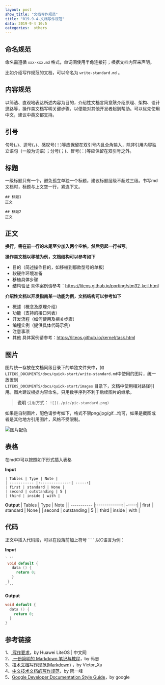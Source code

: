 ```yaml
---
layout: post
show_title: "文档写作规范"
title: "019-9-4-文档写作规范"
data: 2019-9-4 10:5
categories:  others
---
```


## 命名规范

命名需遵循  `xxx-xxx.md` 格式，单词间使用半角连接符；根据文档内容来声明。

比如介绍写作规范的文档，可以命名为 `write-standard.md` 。

<!--more-->

## 内容规范

以简洁、直观地表达所述内容为目的，介绍性文档言简意赅介绍原理、架构、设计思路等，操作类文档写明关键步骤，以便能对其他开发者起到帮助。可以优先使用中文，建议中英文都支持。

## 引号

句号(。)、逗号(，)、感叹号(！)等应保留在双引号内且全角输入，除非引用内容独立语句（一般为词语）；分号(；)、冒号(：)等应保留在双引号之外。

## 标题

一级标题只有一个，避免孤立单独一个标题，建议标题层级不超过三级。书写md文档时，标题与上文空一行，紧连下文。

```
## 标题1
正文

## 标题2
正文
```

## 正文

**换行，需在前一行的末尾至少加入两个空格。然后另起一行书写。**

**操作类文档以移植为例，文档结构可以参考如下**

* 目的（简述操作目的，如移植到那款型号的单板）
* 软硬件环境准备
* 移植具体步骤
* 结构验证
具体案例请参考：https://liteos.github.io/porting/stm32-keil.html

**介绍性文档以开发指南某一功能为例，文档结构可以参考如下**

* 概述（概念及原理介绍）
* 功能（支持的接口列表）
* 开发流程（如何使用及相关步骤）
* 编程实例（提供具体代码示例）
* 注意事项
* 其他
具体案例请参考：https://liteos.github.io/kernel/task.html

## 图片

图片统一存放在文档同级目录下的单独文件夹中，如  
`LITEOS_DOCUMENTS/docs/quick-start/write-standard.md`中使用的图片，统一放置到  
`LITEOS_DOCUMENTS/docs/quick-start/images` 目录下，文档中使用相对路径引用。图片建议根据内容命名，只用数字序列不利于后续图片的继承。

>**说明**
引用方式：
`![](./pic/pic-standard.png)`

如果是自制图片，配色请参考如下，格式不限png/jpg/gif...均可，如果是截图或者是其他地方引用图片，风格不受限制。

![图片配色](https://www.github.com/LonlyPan/LonlyPan.github.io/raw/master/images/Posts/文档写作规范/1567563041545.png)


## 表格

在md中可以按照如下形式插入表格

**Input**
```
| Tables | Type | Note |
| ----------- |:-------------:| -----:|
| first | standard | None |
| second | outstanding | 5 |
| third | inside | with |
```

**Output**
| Tables | Type | Note |
| ----------- |:-------------:| -----:|
| first | standard | None |
| second | outstanding | 5 |
| third | inside | with |

## 代码
正文中插入代码段，可以在段落前加上符号 ` ``` `,以C语言为例：

**Input**
```c
` ``
 void default {
   data () {
     return 0;
   }
 }
` ``
```

**Output**
```c
void default {
  data () {
    return 0;
  }
}
```

## 参考链接
1、[ 写作要求](https://liteos.github.io/quick-start/contrb/write-standard.html#%E5%91%BD%E5%90%8D%E8%A7%84%E8%8C%83)，by Huawei LiteOS | 中文网   
2、[ 一份简明的 Markdown 笔记与教程](https://mazhuang.org/2018/09/06/markdown-intro/)，by 码志   
3、[技术文档写作规范(Markdown)](https://www.jianshu.com/p/3b638180e42c) ，by Victor_Xu  
4、[中文技术文档的写作规范](https://github.com/ruanyf/document-style-guide)，by 阮一峰  
5、[Google Developer Documentation Style Guide](https://developers.google.com/style/tone)，by google  
